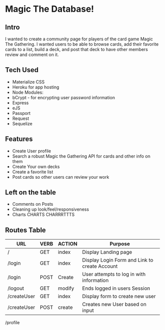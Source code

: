 # Magic The Database!
## Intro
I wanted to create a community page for players of the card game Magic The Gathering.  I wanted users to be able to browse cards, add their favorite cards to a list, build a deck, and post that deck to have other members review and comment on it.

## Tech Used
* Materialize CSS
* Heroku for app hosting
* Node Modules:
* bCrypt - for encrypting user password information
* Express
* eJS
* Passport
* Request
* Sequelize

## Features
* Create User profile
* Search a robust Magic the Gathering API for cards and other info on them
* Create Your own decks
* Create a favorite list
* Post cards so other users can review your work

## Left on the table
* Comments on Posts
* Cleaning up look/feel/responsiveness
* Charts CHARTS CHARRRTTTS

## Routes Table
URL | VERB | ACTION | Purpose
--- | --- | --- | ---
/ | GET | index | Display Landing page
/login | GET | index | Display Login Form and Link to create Account
/login | POST | Create | User attempts to log in with information
/logout | GET | modify | Ends logged in users Session
/createUser | GET |index| Display form to create new user
/createUser | POST | create| Creates new User based on input
/profile
